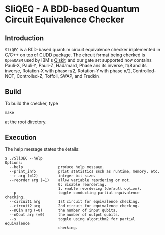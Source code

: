 # SliQEQ - A BDD-based Quantum Circuit Equivalence Checker

## Introduction
`SliQEC` is a BDD-based quantum circuit equivalence checker implemented in C/C++ on top of [CUDD](http://web.mit.edu/sage/export/tmp/y/usr/share/doc/polybori/cudd/cuddIntro.html) package. 
The circuit format being checked is `OpenQASM` used by IBM's [Qiskit](https://github.com/Qiskit/qiskit), and our gate set supported now contains Pauli-X, Pauli-Y, Pauli-Z, Hadamard, Phase and its inverse, π/8 and its inverse, Rotation-X with phase π/2, Rotation-Y with phase π/2, Controlled-NOT, Controlled-Z, Toffoli, SWAP, and Fredkin.

## Build
To build the checker, type 
```commandline
make
```
at the root directory.

## Execution
The help message states the details:

```commandline
$ ./SliQEC --help
Options:
  --help                produce help message.
  --print_info          print statistics such as runtime, memory, etc.
  --r arg (=32)         integer bit size.
  --reorder arg (=1)    allow variable reordering or not.
                        0: disable reordering.
                        1: enable reordering (default option).
  --p                   toggle conducting partial equivalence checking.
  --circuit1 arg        1st circuit for equivalence checking.
  --circuit2 arg        2nd circuit for equivalence checking.
  --nQin arg (=0)       the number of input qubits.
  --nQout arg (=0)      the number of output qubits.
  --s                   toggle using algorithm2 for partial equivalence 
                        checking.
```
